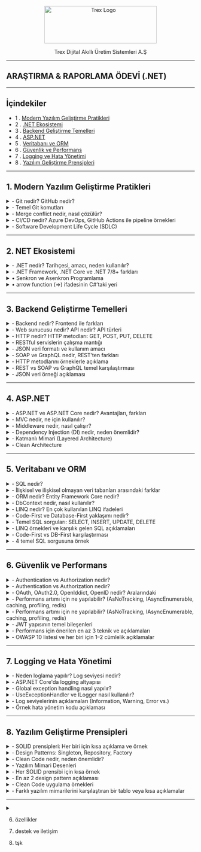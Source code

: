 <p align="center">
<a href="https://trex.com.tr/en/">
<img src="https://trex.com.tr/assets/img/logo.png"
alt="Trex Logo"
width="300" height="100">
</a>

</p>
<p align="center">
Trex Dijital Akıllı Üretim Sistemleri A.Ş 
</p>

***
## ARAŞTIRMA & RAPORLAMA ÖDEVİ (.NET)
***
## İçindekiler
- 1 . [Modern Yazılım Geliştirme Pratikleri](#1-modern-yazılım-geliştirme-pratikleri)
- 2 . [.NET Ekosistemi](#2-net-ekosistemi)
- 3 . [Backend Geliştirme Temelleri](#3-backend-geliştirme-temelleri)
- 4 . [ASP.NET](#4-aspnet)
- 5 . [Veritabanı ve ORM](#5-veritabanı-ve-orm)
- 6 . [Güvenlik ve Performans](#6-güvenlik-ve-performans)
- 7 . [Logging ve Hata Yönetimi](#7-logging-ve-hata-yönetimi)
- 8 . [Yazılım Geliştirme Prensipleri](#8-yazılım-geliştirme-prensipleri)
***
<a id="1-modern-yazılım-geliştirme-pratikleri"></a>
## 1. Modern Yazılım Geliştirme Pratikleri 
<details>
<summary>- Git nedir? GitHub nedir?</summary>
     Git, yazılım projelerindeki tüm değişiklikleri kaydedip yönetmeye yarayan bir versiyon kontrol sistemi iken; GitHub, bu Git projelerini internet üzerinde depolamayı, paylaşmayı ve işbirliği yapmayı sağlayan bulut tabanlı bir platformdur.
 	</details>
<details><summary>- Temel Git komutları</summary>

`git init` → Yeni bir Git deposu (proje) başlatır.

`git clone [url]` →  Var olan bir uzak (remote) depoyu bilgisayarına kopyalar.

`git add [dosya]` → Dosyayı bir sonraki commit için hazırlık alanına (staging area) ekler.

`git commit -m "mesaj"` → Hazırlanan değişiklikleri kalıcı olarak kaydeder.

`git push` → Yerel (local) commitleri GitHub gibi uzak depoya gönderir.

`git pull` → Uzak depodaki son değişiklikleri bilgisayarına indirip birleştirir.

`git branch [isim]` → Yeni bir dal (branch) oluşturur.

`git merge [isim]` → Belirtilen dalı (branch) aktif dal ile birleştirir.

</details>
<details><summary>-	Merge conflict nedir, nasıl çözülür?</summary>

* Merge conflict, iki branch'ın 'merge'lenirken bir dosyanın aynı yerinde farklı değişiklikler yapılmış olmasından kaynaklanan 'merge'lenememe durumudur. Git, aynı yerde birbirinden farklı iki değişikliği nasıl ele alması gerektiğini bilemez ve hata verir. Dosyada çakışan bölge(ler),
    * `<<<<<<<HEAD` ve `=======`
* arasında gösterilir. Bu kısımda hangi versiyonun kabul edileceği yazılımcı tarafından manuel şekilde belirlenir ve ancak böyle 'merge' işlemi gerçekleşebilir.

</details>


</details>
<details><summary>-	CI/CD nedir? Azure DevOps, GitHub Actions ile pipeline örnekleri</summary>     

**- CI (Continuous Integration / Sürekli Entegrasyon)**:** Geliştirilen kodun otomatik olarak test edikmesidir , hatanın daha kolay anlaşılmasını sağlar.

**- CD (Continuous Delivery / Deployment / Sürekli Teslimat / Dağıtım):** Bir kod geliştirilirken yayınlanmasını sağlar. Yeni sürümleri daha hızlı yayınlanmasını sağlar.

</details>

<details><summary>-	Software Development Life Cycle (SDLC)</summary> 

 **-Yazılım Geliştirme Yaşam Döngüsü (SDLC)**: Bir yazılım fikirden gerçeğe geçişine kadar geçen süredir.

**o	Aşamalar**
1. Planlama:	Projenin amacı, kapsamı, zaman ve maliyet tahminleri yapılır.
2. Analiz:	Gereksinimler toplanır, sistem gereksinimleri belirlenir (ne yapılacak?).
3. Geliştirme:	Yazılım tasarlanır ve kodlanır.
4. Test:	Yazılım hatalara karşı test edilir, doğruluk ve kalite kontrolü yapılır.
5. Dağıtım:	Testleri geçen ürün üretim ortamına (kullanıcılara) sunulur.
6. Bakım:	Canlı sistemde hata düzeltme, iyileştirme ve güncellemeler yapılır.

**o	Agile/Scrum/Kanban metodolojileri**

 * Agile: Yazılımı küçük parçalara bölerek , hızlı ve esnek şekilde geliştirmeyi amaçlayan yaklaşım.

 * Scrum: Agile içinde, işleri sabit süreli sprint’lere (kısa süreli çalışma periyodu) ayırarak ekip çalışmasını yöneten bir çerçeve.

 * Kanban: İşlerin görsel bir panoda sürekli akışla yönetildiği, esnek bir Agile yöntemi.

</details>

***

## 2. NET Ekosistemi

<details><summary>-	.NET nedir? Tarihçesi, amacı, neden kullanılır?</summary>
     
**- .NET** microsoft tarafından geliştirilen bir yazılım geliştirme platformudur.2002 yılında piyasaya sürülmüştür . Amacı farklı yazılım dillerini bir araya getirerek yazılım geliştirmeyi kolaylaştırmaktır.Web , masaüstü ve mobil uygulamalar gibi çeşitli alanlarda kullanlıabilir.

</details>

<details><summary>-	.NET Framework, .NET Core ve .NET 7/8+ farkları</summary>
     
|Özellik             | .NET Framework | .NET Core             | .NET                  |
|--------------------|----------------|-----------------------|-----------------------|
|Platform            |Windows         |Windows, Linux, macOS  |Windows, Linux, macOS  |
|Açık Kaynak         |Hayır           |Evet                   |Evet                   |
|Performans          |Orta            |Yüksek                 |Çok Yüksek             |
|Modülerlik          |Monolitik       |Modüler                |Modüler                |
|Güncelleme Desteği  |Sınırlı         |Aktif                  |Sürekli                |
|Microservis Desteği |Zayıf           |Güçlü                  |Güçlü                  |
|Bulut Uygulamları   |Kısıtlı         |Uygun                  |Uygun                  |
|Modern API Desteği  |Kısıtlı         |Geniş                  |Geniş                  |
</details>

<details><summary>•	Senkron ve Asenkron Programlama</summary>

**Senkron Programlama:** İşlemler sırasıyla gerçekleşir. Genllikle daha basit ve anlaşılırdır ancak uzun süren işlemlerde kullanıcı deneyimini olumsuz etkileyebilir.

**Asenkron Programlama:** İşlemler aynı anda veya birbirinden bağımsız çalışabilir.Uzun süren işlemler arka planda yürütülürken kullanıcı arayüzü yanıt vermeye devam eder.

- **Anahtar Kavramlar:**
`async` : Bir metodun asenkron olduğunu belirtir , bu metod `await` ile çağırabilir.
`await` : Asenkron bir işlemin tamamlanmasını beklerken kontrolü çağıran metoda geri verir.
`Task` : .NET'te asenkron işlemleri temsil eden bir türdür. Bir işlemin gelecekte tamamlanacağını ifade eder. Örneğin, bir dosya okuma işlemi `Task<string>` dönebilir. `Task nesnesi`, işlem tamamlandığında sonucu sağlar.

</details>
<details><summary>• arrow function (=>) ifadesinin C#’taki yeri</summary>

   C# dilinde `=>` operatörü, lambda ifadelerini tanımlamak için kullanılır. Lambda ifadeleri, isimsiz metodlar oluşturmak için kullanılır ve genellikle kısa, tek satırlık işlemler için tercih edilir.

   `=>` operatörü kullanarak girilen değerin karesini alma, örnek kod:
   
`
Console.Write("Bir sayı girin: ");
int x = Convert.ToInt32(Console.ReadLine());
Func<int, int> kareAl = x => x * x;
Console.WriteLine($"{x} sayısının karesi: {kareAl(x)}");
`

</details>

***
## 3. Backend Geliştirme Temelleri

<details><summary>-	Backend nedir? Frontend ile farkları</summary>

o Frontend Nedir?

Frontend, kullanıcının doğrudan etkileşimde bulunduğu web sitesinin görsel ve işlevsel yüzüdür.

* Kapsadığı Teknolojiler:

  -HTML – Sayfa iskeleti

  -CSS – Stil ve düzen

  -JavaScript – Dinamik etkileşimler


o Backend Nedir?

Backend, sistemin sunucu tarafında çalışan, kullanıcının görmediği ama tüm işlevselliği sağlayan kısmıdır.

* Kapsadığı Teknolojiler:

   -Programlama dilleri: Python, PHP, Ruby, Java, C#

   -Veritabanları: MySQL, PostgreSQL, MongoDB

   -Frameworkler: Laravel, Django, Spring, ASP.NET


</details>

<details><summary>-	Web sunucusu nedir? API nedir? API türleri</summary>

o Web Sunucusu Nedir?
 Web sunucusu, HTTP isteklerini alıp yanıtlayan bir yazılım veya donanım sistemidir. Temel görevi, istemciden (genellikle bir tarayıcıdan) gelen isteğe karşılık olarak web sayfası, veri veya dosya sunmaktır.

 * Örnek Web Sunucuları:

    -Apache

    -Nginx

    -Microsoft IIS

* Görevleri:

   -İstemciden gelen HTTP/HTTPS isteklerini dinlemek

   -İlgili dosyaları (HTML, CSS, JS) sunmak

   -Dinamik içerik için backend uygulamalarla iletişim kurmak

o API Nedir?

 API (Application Programming Interface), iki yazılımın birbiriyle standartlaştırılmış bir şekilde iletişim kurmasını sağlayan arayüzdür. Bir nevi yazılımlar arası “protokol” gibi düşünebilirsin.

 Gerçek Hayat Analojisi: Bir restoranda garson (API), senin siparişini mutfağa (sunucu) iletir ve yemeği sana getirir.

* Kullanım Alanları:

    -Mobil uygulamaların sunucudan veri çekmesi

    -Web sitelerinin harici servislerle (ödeme, harita, hava durumu) entegrasyonu

    -Mikroservis mimarilerinde servisler arası iletişim

Video: [API nedir? ](https://www.youtube.com/watch?v=nXFI5Cd8FZE&list=PLeZr8VTNC1oZpyWb0azboUg01D5_Wr5I_)

</details>

<details><summary>-	HTTP nedir? HTTP metodları: GET, POST, PUT, DELETE</summary>

o HTTP Nedir?

HTTP (Hypertext Transfer Protocol), web tarayıcıları ile sunucular arasında veri alışverişini sağlayan bir iletişim protokolüdür. İnternet üzerindeki sayfaların yüklenmesi, veri gönderimi ve alınması gibi işlemler HTTP üzerinden gerçekleşir.

- İstemci (Client): Genellikle bir web tarayıcısıdır.

- Sunucu (Server): İstemciden gelen isteklere yanıt veren sistemdir.

HTTP, metin tabanlı bir protokoldür ve genellikle TCP/IP üzerinden çalışır.

* HTTP Metodları

  -HTTP protokolü, istemcinin sunucuya ne tür bir işlem yapmak istediğini   belirtmek için çeşitli metodlar kullanır. En yaygın kullanılan HTTP   metodları şunlardır:

  `GET` : Sunucudan veri almak için kullanılır. Örneğin bir web sayfasını görüntülemek.

  `POST`: Sunucuya veri göndermek için kullanılır. Örneğin bir formu doldurup göndermek.

  `PUT`: Sunucudaki mevcut veriyi güncellemek için kullanılır.

  `DELETE`: Sunucudaki veriyi silmek için kullanılır.

</details>

<details><summary>-	RESTful servislerin çalışma mantığı</summary>

REST (Representational State Transfer), web servislerinin daha basit, ölçeklenebilir ve standartlara uygun şekilde tasarlanmasını sağlayan bir mimari yaklaşımdır. RESTful servisler, HTTP metodlarını kullanarak kaynaklara erişim sağlar.

Kaynak (Resource): Her veri öğesi bir kaynak olarak temsil edilir ve genellikle bir URL ile tanımlanır.

*  HTTP Metodları ile İşlem:

   `GET /users` : Tüm kullanıcıları getirir.

   `POST /users` : Yeni bir kullanıcı oluşturur.

   `PUT /users/1` : ID’si 1 olan kullanıcıyı günceller.

   `DELETE /users/1` : ID’si 1 olan kullanıcıyı siler.

* Stateless (Durumsuzluk): Her istekte gerekli tüm bilgiler yer alır; sunucu önceki istekleri hatırlamaz.

* JSON Formatı: Veri alışverişi genellikle JSON formatında yapılır.

</details>

<details><summary>-	JSON veri formatı ve kullanım amacı</summary>
JSON Veri Formatı ve Kullanım Amacı

JSON (JavaScript Object Notation), veri yapılarının kolayca okunabilir ve yazılabilir şekilde temsil edilmesini sağlayan hafif bir veri formatıdır. Özellikle web uygulamalarında istemci ile sunucu arasında veri alışverişi için yaygın olarak kullanılır.

Okunabilirlik: İnsanlar tarafından kolayca okunabilir ve anlaşılabilir.

Hafiflik: XML gibi diğer formatlara göre daha az yer kaplar.

Dil Bağımsızlığı: JSON, birçok programlama dili tarafından desteklenir.

Veri Yapısı: Anahtar-değer (key-value) çiftleri ve dizi (array) yapıları içerir.

Örnek JSON verisi:

```
{
  "id": 1,
  "name": "Ali",
  "email": "ali@example..com"
}
```

Bu format sayesinde RESTful servisler, veri alışverişini hızlı ve etkili bir şekilde gerçekleştirebilir.

</details>

<details><summary>-	SOAP ve GraphQL nedir, REST’ten farkları</summary>

</details>

<details><summary>-	HTTP metodlarını örneklerle açıklama</summary>

</details>

<details><summary>-	REST vs SOAP vs GraphQL temel karşılaştırması</summary>

</details>

<details><summary>-	JSON veri örneği açıklaması</summary>

</details>

***
## 4. ASP.NET

<details><summary>-	ASP.NET ve ASP.NET Core nedir? Avantajları, farkları</summary>

</details>

<details><summary>-	MVC nedir, ne için kullanılır?  </summary>

</details>

<details><summary>-	Middleware nedir, nasıl çalışır?</summary>

</details>

<details><summary>-	Dependency Injection (DI) nedir, neden önemlidir?</summary>

</details>

<details><summary>-	Katmanlı Mimari (Layered Architecture)</summary>

</details>

<details><summary>-	Clean Architecture</summary>

</details>

***
## 5. Veritabanı ve ORM

<details><summary>-	SQL nedir? </summary>

</details>

<details><summary>-	İlişkisel ve ilişkisel olmayan veri tabanları arasındaki farklar</summary>

</details>

<details><summary>-	ORM nedir? Entity Framework Core nedir?</summary>

</details>

<details><summary>-	DbContext nedir, nasıl kullanılır?</summary>

</details>

<details><summary>-	LINQ nedir? En çok kullanılan LINQ ifadeleri</summary>

</details>

<details><summary>-	Code-First ve Database-First yaklaşımı nedir?</summary>

</details>

<details><summary>-	Temel SQL sorguları: SELECT, INSERT, UPDATE, DELETE</summary>

</details>

<details><summary>-	LINQ örnekleri ve karşılık gelen SQL açıklamaları</summary>

</details>

<details><summary>- Code-First vs DB-First karşılaştırması</summary>

</details>

<details><summary>-	4 temel SQL sorgusuna örnek

</summary>

</details>

***
## 6. Güvenlik ve Performans 

<details><summary>-	Authentication vs Authorization nedir?</summary>

</details>

<details><summary>-	Authentication vs Authorization nedir?</summary>

</details>

<details><summary>-	OAuth, OAuth2.0, OpenIddict, OpenID nedir? Aralarındaki </summary>

</details>

<details><summary>-	Performans artımı için ne yapılabilir? (AsNoTracking, IAsyncEnumerable, caching, profiling, redis)</summary>

</details>

<details><summary>-	Performans artımı için ne yapılabilir? (AsNoTracking, IAsyncEnumerable, caching, profiling, redis)</summary>

</details>

<details><summary>-	JWT yapısının temel bileşenleri</summary>

</details>

<details><summary>-	Performans için önerilen en az 3 teknik ve açıklamaları</summary>

</details>

<details><summary>-	OWASP 10 listesi ve her biri için 1–2 cümlelik açıklamalar</summary>

</details>

***
## 7. Logging ve Hata Yönetimi

<details><summary>-	Neden loglama yapılır? Log seviyesi nedir?</summary>

</details>

<details><summary>-	ASP.NET Core'da logging altyapısı</summary>

</details>

<details><summary>-	Global exception handling nasıl yapılır?</summary>

</details>

<details><summary>-	UseExceptionHandler ve ILogger nasıl kullanılır?</summary>

</details>

<details><summary>-	Log seviyelerinin açıklamaları (Information, Warning, Error vs.)</summary>

</details>

<details><summary>-	Örnek hata yönetim kodu açıklaması</summary>

</details>


***
## 8. Yazılım Geliştirme Prensipleri




<details><summary>-	SOLID prensipleri: Her biri için kısa açıklama ve örnek</summary>

</details>

<details><summary>-	Design Patterns: Singleton, Repository, Factory</summary>

</details>

<details><summary>-	Clean Code nedir, neden önemlidir?</summary>

</details>

<details><summary>-	Yazılım Mimari Desenleri</summary>

</details>

<details><summary>-	Her SOLID prensibi için kısa örnek</summary>

</details>

<details><summary>-	En az 2 design pattern açıklaması</summary>

</details>

<details><summary>-	Clean Code uygulama örnekleri</summary>

</details>

<details><summary>-	Farklı yazılım mimarilerini karşılaştıran bir tablo veya kısa açıklamalar</summary>

</details>

---

<details><summary></summary>

</details>


6. özellikler

8. destek ve iletişim 

10. tşk


